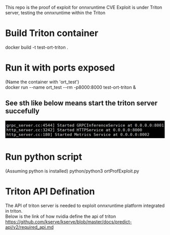 This repo is the proof of exploit for onnxruntime CVE
Exploit is under Triton server, testing the onnxruntime within the Triton

# Build Triton container
docker build -t test-ort-triton .

# Run it with ports exposed
(Name the container with 'ort_test')  
docker run --name ort_test --rm -p8000:8000 test-ort-triton &

## See sth like below means start the triton server succefully
![image](running%20triton.png)

# Run python script
(Assuming python is installed)
python/python3 ortProfExploit.py

# Triton API Defination
The API of triton server is needed to exploit onnxruntime platform integrated in triton.  
Below is the link of how nvidia define the api of triton   
https://github.com/kserve/kserve/blob/master/docs/predict-api/v2/required_api.md















